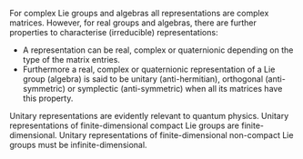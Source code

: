 For complex Lie groups and algebras all representations are complex matrices. However, for real groups and algebras, there are further properties to characterise (irreducible) representations:
- A representation can be real, complex or quaternionic depending on the type of the matrix entries. 
- Furthermore a real, complex or quaternionic representation of a Lie group (algebra) is said to be unitary (anti-hermitian), orthogonal (anti-symmetric) or symplectic (anti-symmetric) when all its matrices have this property.

Unitary representations are evidently relevant to quantum physics. Unitary representations of finite-dimensional compact Lie groups are finite-dimensional. Unitary representations of finite-dimensional non-compact Lie groups must be infinite-dimensional.
